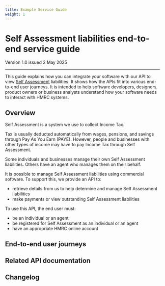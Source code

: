 ```yaml
---
title: Example Service Guide
weight: 1
---
```


# Self Assessment liabilities end-to-end service guide

Version 1.0 issued 2 May 2025
***

This guide explains how you can integrate your software with our API to view [Self Assessment](https://www.gov.uk/understand-self-assessment-bill) liabilities. It shows how the APIs fit into various end-to-end user journeys. It is intended to help software developers, designers, product owners or business analysts understand how your software needs to interact with HMRC systems.

## Overview

Self Assessment is a system we use to collect Income Tax.

Tax is usually deducted automatically from wages, pensions, and savings through Pay As You Earn (PAYE). However, people and businesses with other types of income may have to pay Income Tax through Self Assessment.

Some individuals and businesses manage their own Self Assessment liabilities. Others have an agent who manages them on their behalf.

It is possible to manage Self Assessment liabilities using commercial software. To support this, we provide an API to:

* retrieve details from us to help determine and manage Self Assessment liabilities
* make payments or view outstanding Self Assessment liabilities

To use this API, the end user must:

* be an individual or an agent
* be registered for Self Assessment as an individual or an agent
* have an appropriate HMRC online account

## End-to-end user journeys

## Related API documentation

## Changelog
